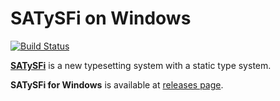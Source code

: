 # SATySFi on Windows

[![Build Status](https://travis-ci.org/qnighy/satysfi-cross-windows.svg?branch=master)](https://travis-ci.org/qnighy/satysfi-cross-windows)

**[SATySFi](https://github.com/gfngfn/SATySFi)** is a new typesetting system with a static type system.

**SATySFi for Windows** is available at [releases page](https://github.com/qnighy/satysfi-cross-windows/releases).
